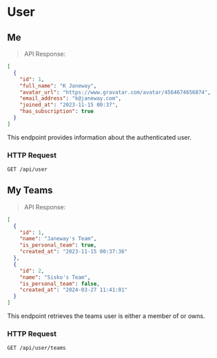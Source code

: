 # User

## Me

> API Response:

```json
[
  {
    "id": 1,
    "full_name": "K Janeway",
    "avatar_url": "https://www.gravatar.com/avatar/4564674656874",
    "email_address": "k@janeway.com",
    "joined_at": "2023-11-15 00:37",
    "has_subscription": true
  }
]
```

This endpoint provides information about the authenticated user.

### HTTP Request

`GET /api/user`

## My Teams

> API Response:

```json
[
  {
    "id": 1,
    "name": "Janeway's Team",
    "is_personal_team": true,
    "created_at": "2023-11-15 00:37:36"
  },
  {
    "id": 2,
    "name": "Sisko's Team",
    "is_personal_team": false,
    "created_at": "2024-03-27 11:41:01"
  }
]
```

This endpoint retrieves the teams user is either a member of or owns.

### HTTP Request

`GET /api/user/teams`

